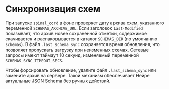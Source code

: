 <!-- neira:meta
id: NEI-20270210-schema-sync-doc
intent: docs
summary: Описан автообновление JSON Schema из архива по SCHEMAS_ARCHIVE_URL.
-->
<!-- neira:meta
id: NEI-20270305-schema-sync-async-doc
intent: docs
summary: Уточнено, что синхронизация выполняется асинхронно с таймаутом 10s и переменной SCHEMAS_SYNC_TIMEOUT_SECS.
-->

# Синхронизация схем

При запуске `spinal_cord` в фоне проверяет дату архива схем, указанного
переменной `SCHEMAS_ARCHIVE_URL`. Если заголовок `Last-Modified` показывает,
что архив новее сохранённой отметки, содержимое скачивается и
распаковывается в каталог `SCHEMAS_DIR` (по умолчанию `schemas`). В файл
`.last_schema_sync` сохраняется время обновления, что позволяет пропускать
загрузку при неизменных схемах. Сетевые запросы имеют таймаут 10 секунд,
изменяемый переменной `SCHEMAS_SYNC_TIMEOUT_SECS`.

Чтобы форсировать обновление, удалите файл `.last_schema_sync` или замените
архив на сервере. Такой механизм обеспечивает Нейре актуальные JSON Schema
без ручных действий.

